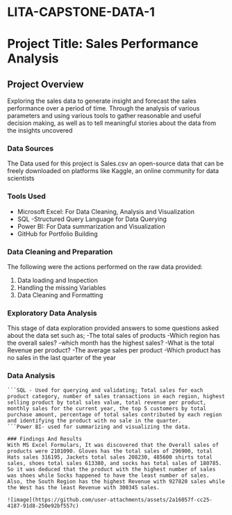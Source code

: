# LITA-CAPSTONE-DATA-1

# Project Title: Sales Performance Analysis

## Project Overview
Exploring the sales data to generate insight and forecast the sales performance over a period of time. Through the analysis of various parameters and using various tools to gather reasonable and useful decision making, as well as to tell meaningful stories about the data from the insights uncovered
### Data Sources
The Data used for this project is Sales.csv an open-source data that can be freely downloaded on platforms like Kaggle, an online community for data scientists

### Tools Used
- Microsoft Excel: For Data Cleaning, Analysis and Visualization
- SQL -Structured Query Language for Data Querying
- Power BI: For Data summarization and Visualization
- GitHub for Portfolio Building
   
### Data Cleaning and Preparation
The following were the actions performed on the raw data provided:
  1. Data loading and Inspection
  2. Handling the missing Variables
  3. Data Cleaning and Formatting

### Exploratory Data Analysis
This stage of data exploration  provided answers to some questions asked about the data set such as;
-The total sales of products
-Which region has the overall sales?
-which month has the highest sales?
-What is the total Revenue per product?
-The average sales per product
-Which product has no sales in the last quarter of the year 

### Data Analysis
``` Excel pivot tables were used in summarizing total sales by product, region, and month.
```SQL - Used for querying and validating; Total sales for each product category, number of sales transactions in each region, highest selling product by total sales value, total revenue per product, monthly sales for the current year, the top 5 customers by total purchase amount, percentage of total sales contributed by each region and identifying the product with no sale in the quarter.
```Power BI- used for summarizing and visualizing the data.

### Findings And Results
With MS Excel Formulars, It was discovered that the Overall sales of products were 2101090. Gloves has the total sales of 296900, total Hats sales 316195, Jackets total sales 208230, 485600 shirts total sales, shoes total sales 613380, and socks has total sales of 180785. So it was deduced that the product with the highest number of sales was shoes while Socks happened to have the least number of sales.
Also, the South Region has the highest Revenue with 927820 sales while the West has the least Revenue with 300345 sales.     

![image](https://github.com/user-attachments/assets/2a16057f-cc25-4187-91d8-250e92bf557c)




